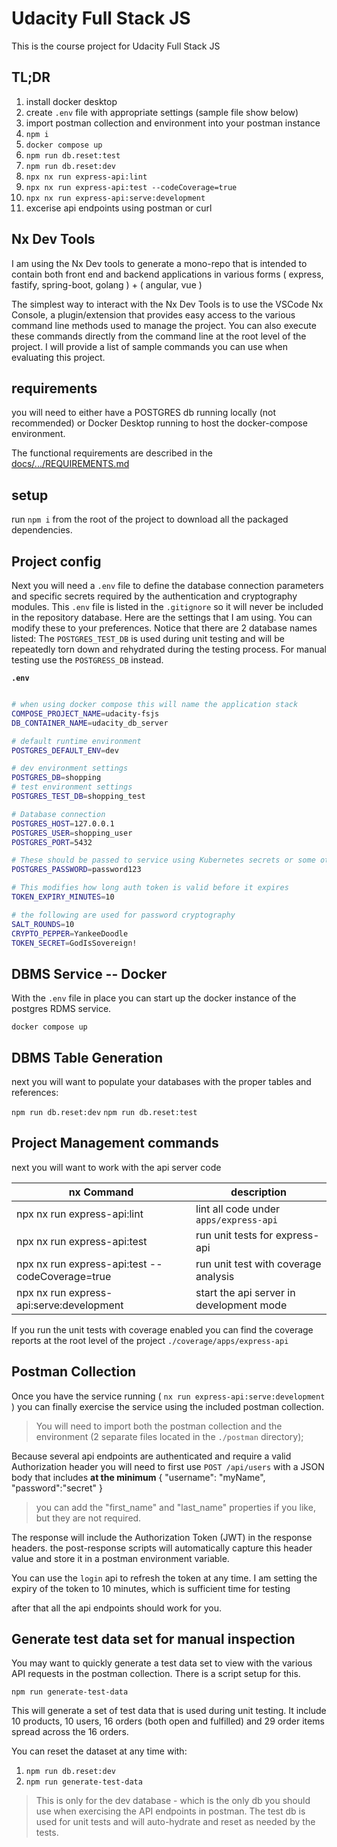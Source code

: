 # Udacity Full Stack JS

This is the course project for Udacity Full Stack JS

## TL;DR

1. install docker desktop
1. create `.env` file with appropriate settings (sample file show below)
1. import postman collection and environment into your postman instance
1. `npm i`
1. `docker compose up`
1. `npm run db.reset:test`
1. `npm run db.reset:dev`
1. `npx nx run express-api:lint`
1. `npx nx run express-api:test --codeCoverage=true`
1. `npx nx run express-api:serve:development `
1. excerise api endpoints using postman or curl

## Nx Dev Tools

I am using the Nx Dev tools to generate a mono-repo that is intended to contain both front end and backend applications in various forms ( express, fastify, spring-boot, golang ) + ( angular, vue )

The simplest way to interact with the Nx Dev Tools is to use the VSCode Nx Console, a plugin/extension that provides easy access to the various command line methods used to manage the project.
You can also execute these commands directly from the command line at the root level of the project. I will provide a list of sample commands you can use when evaluating this project.

## requirements

you will need to either have a POSTGRES db running locally (not recommended) or Docker Desktop running to host the docker-compose environment.

The functional requirements are described in the [docs/.../REQUIREMENTS.md](docs/unit-3-API/chapter-7/REQUIREMENTS.md)

## setup

run `npm i` from the root of the project to download all the packaged dependencies.

## Project config

Next you will need a `.env` file to define the database connection parameters and specific secrets required by the authentication and cryptography modules. This `.env` file is listed in the `.gitignore` so it will never be included in the repository database. Here are the settings that I am using. You can modify these to your preferences. Notice that there are 2 database names listed: The `POSTGRES_TEST_DB` is used during unit testing and will be repeatedly torn down and rehydrated during the testing process. For manual testing use the `POSTGRESS_DB` instead.

**`.env`**

```sh

# when using docker compose this will name the application stack
COMPOSE_PROJECT_NAME=udacity-fsjs
DB_CONTAINER_NAME=udacity_db_server

# default runtime environment
POSTGRES_DEFAULT_ENV=dev

# dev environment settings
POSTGRES_DB=shopping
# test environment settings
POSTGRES_TEST_DB=shopping_test

# Database connection
POSTGRES_HOST=127.0.0.1
POSTGRES_USER=shopping_user
POSTGRES_PORT=5432

# These should be passed to service using Kubernetes secrets or some other secure config
POSTGRES_PASSWORD=password123

# This modifies how long auth token is valid before it expires
TOKEN_EXPIRY_MINUTES=10

# the following are used for password cryptography
SALT_ROUNDS=10
CRYPTO_PEPPER=YankeeDoodle
TOKEN_SECRET=GodIsSovereign!

```

## DBMS Service -- Docker

With the `.env` file in place you can start up the docker instance of the postgres RDMS service.

`docker compose up`

## DBMS Table Generation

next you will want to populate your databases with the proper tables and references:

`npm run db.reset:dev`
`npm run db.reset:test`

## Project Management commands

next you will want to work with the api server code

| nx Command                                      | description                              |
| ----------------------------------------------- | ---------------------------------------- |
| npx nx run express-api:lint                     | lint all code under `apps/express-api`   |
| npx nx run express-api:test                     | run unit tests for express-api           |
| npx nx run express-api:test --codeCoverage=true | run unit test with coverage analysis     |
| npx nx run express-api:serve:development        | start the api server in development mode |

If you run the unit tests with coverage enabled you can find the coverage reports at the root level of the project `./coverage/apps/express-api`

## Postman Collection

Once you have the service running ( `nx run express-api:serve:development` )
you can finally exercise the service using the included postman collection.

> You will need to import both the postman collection and the environment (2 separate files located in the `./postman` directory);

Because several api endpoints are authenticated and require a valid Authorization header you will need to first use `POST /api/users` with a JSON body that includes **at the minimum** { "username": "myName", "password":"secret" }

> you can add the "first_name" and "last_name" properties if you like, but they are not required.

The response will include the Authorization Token (JWT) in the response headers. the post-response scripts will automatically capture this header value and store it in a postman environment variable.

You can use the `login` api to refresh the token at any time. I am setting the expiry of the token to 10 minutes, which is sufficient time for testing

after that all the api endpoints should work for you.

## Generate test data set for manual inspection

You may want to quickly generate a test data set to view with the various API requests in the postman collection. There is a script setup for this.

`npm run generate-test-data`

This will generate a set of test data that is used during unit testing. It include 10 products, 10 users, 16 orders (both open and fulfilled) and 29 order items spread across the 16 orders.

You can reset the dataset at any time with:

1. `npm run db.reset:dev`
2. `npm run generate-test-data`

> This is only for the dev database - which is the only db you should use when exercising the API endpoints in postman. The test db is used for unit tests and will auto-hydrate and reset as needed by the tests.
